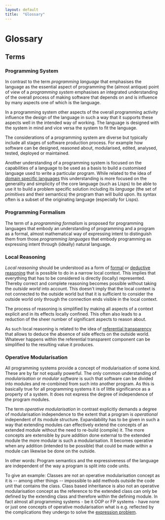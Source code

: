 ```yaml
---
layout: default
title:  "Glossary"
---
```

# Glossary

## Terms

### Programming System
In contrast to the term _programming language_ that emphasises the language as
the essential aspect of programming the (almost antique) point of view of a 
_programming system_ emphasises an integrated understanding of the overall 
process of making software that depends on and is influence by many aspects 
one of which is the language. 

In a programming system other aspects of the overall programming activity 
influence the design of the language in such a way that it supports these 
aspects well in the intended way of working. The language is designed with the 
system in mind and vice versa the system to fit the language.

The considerations of a programming system are diverse but typically include
all stages of software production process. For example how software can be 
designed, reasoned about, modularised, edited, analysed, tested, deployed or 
maintained.

Another understanding of a programming system is focused on the capabilities 
of a language to be used as a basis to build a customised language used to 
write a particular program. While related to the idea of 
[domain specific languages](http://en.wikipedia.org/wiki/Domain-specific_language)
this understanding is more focused on the generality and simplicity of the
core language (such as Lisps) to be able to use it to build a problem specific
solution including its _language_ (the set of _primitives_ and their 
semantics) the program than will build upon. Its syntax often is a subset 
of the originating language (especially for Lisps).

### Programming Formalism
The term of a _programming formalism_ is proposed for programming languages
that embody an understanding of programming and a program as a formal, 
almost mathematical way of expressing intent to distinguish them from those 
_programming languages_ that embody programming as expressing intent 
through (ideally) natural language.

### Local Reasoning
_Local reasoning_ should be understood as a form of 
[formal](http://en.wikibooks.org/wiki/Effective_Reasoning/Informal_and_Formal_Reasoning) 
or [deductive reasoning](http://en.wikipedia.org/wiki/Deductive_reasoning) 
that is possible to do in a narrow local context. 
This implies that everything that has to be considered is directly 
(locally) represented.
Thereby correct and complete reasoning becomes possible without taking the
_outside world_ into account. This doesn't imply that the local context is
not connected to the outside world but that it is sufficient to consider 
the outside world only through the connection ends visible in the local 
context.

The process of reasoning is simplified by making all aspects of a context 
explicit and in its effects locally confined. This often also leads to a 
reduction of the sheer number of significant aspects to reason about.

As such local reasoning is related to the idea of 
[referential transparency](http://en.wikipedia.org/wiki/Referential_transparency_(computer_science))
that allows to deduce the absence of side effects on the outside world.
Whatever happens within the referential transparent component can be 
simplified to the resulting value it produces.


### Operative Modularisation
All programming systems provide a concept of modularisation of some kind.
These are by far not equally powerful. The only common understanding of
_modularisation_ or _modular software_ is such that software can be 
divided into modules and re-combined from such into another program.
As this is basically true for all programming systems it is of little 
significance as a property of a system. It does not express the degree
of independence of the program modules.

The term _operative modularisation_ in contrast explicitly demands a
degree of modularisation independence to the extent that a program is 
_operational_ independent of its module structure. 
Expandability has to be given in such a way that extending modules can 
effectively extend the concepts of an extended module without the need 
to re-build (compile) it. 
The more concepts are extensible by pure addition done external to the 
extended module the more modular is such a modularisation. 
It becomes operative when any addition (intended to be possible) that
could be made within a module can likewise be done on the outside. 

In other words: Program semantics and the expressiveness of the 
language are independent of the way a program is split into code units. 

To give an example: Classes are not an operative modularisation concept 
as it is -- among other things -- impossible to add methods outside the 
code unit that contains the class. 
Class based inheritance is also not an operative modularisation concept 
as the reference to the extended class can only be defined by the extending 
class and therefore within the defining module. 
In fact almost all programming systems - be it OOP or FP systems - have none or
just one concepts of operative modularisation what is e.g. reflected by the 
complications they undergo to solve the 
[expression problem](http://en.wikipedia.org/wiki/Expression_problem). 
